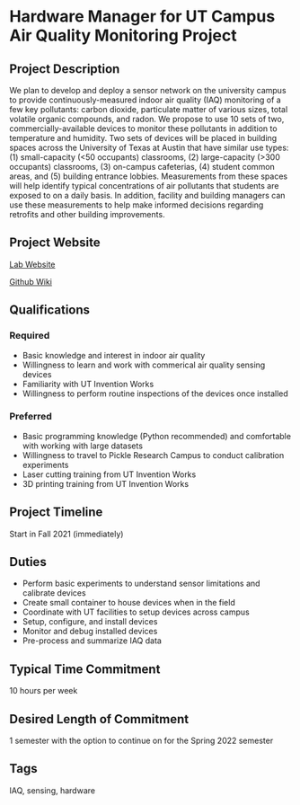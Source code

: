 # Hardware Manager for UT Campus Air Quality Monitoring Project

## Project Description

We plan to develop and deploy a sensor network on the university campus to provide continuously-measured indoor air quality (IAQ) monitoring of a few key pollutants: carbon dioxide, particulate matter of various sizes, total volatile organic compounds, and radon. We propose to use 10 sets of two, commercially-available devices to monitor these pollutants in addition to temperature and humidity. Two sets of devices will be placed in building spaces across the University of Texas at Austin that have similar use types: (1) small-capacity (<50 occupants) classrooms, (2) large-capacity (>300 occupants) classrooms, (3) on-campus cafeterias, (4) student common areas, and (5) building entrance lobbies. Measurements from these spaces will help identify typical concentrations of air pollutants that students are exposed to on a daily basis. In addition, facility and building managers can use these measurements to help make informed decisions regarding retrofits and other building improvements. 

## Project Website

[Lab Website ](https://nagy.caee.utexas.edu)

[Github Wiki](https://github.com/intelligent-environments-lab/bleed-orange-measure-iaq/wiki)

## Qualifications

### Required

* Basic knowledge and interest in indoor air quality
* Willingness to learn and work with commerical air quality sensing devices
* Familiarity with UT Invention Works
* Willingness to perform routine inspections of the devices once installed

### Preferred 

* Basic programming knowledge (Python recommended) and comfortable with working with large datasets
* Willingness to travel to Pickle Research Campus to conduct calibration experiments
* Laser cutting training from UT Invention Works
* 3D printing training from UT Invention Works

## Project Timeline

Start in Fall 2021 (immediately)

## Duties

* Perform basic experiments to understand sensor limitations and calibrate devices
* Create small container to house devices when in the field 
* Coordinate with UT facilities to setup devices across campus
* Setup, configure, and install devices
* Monitor and debug installed devices
* Pre-process and summarize IAQ data

## Typical Time Commitment

10 hours per week

## Desired Length of Commitment

1 semester with the option to continue on for the Spring 2022 semester

## Tags

IAQ, sensing, hardware

